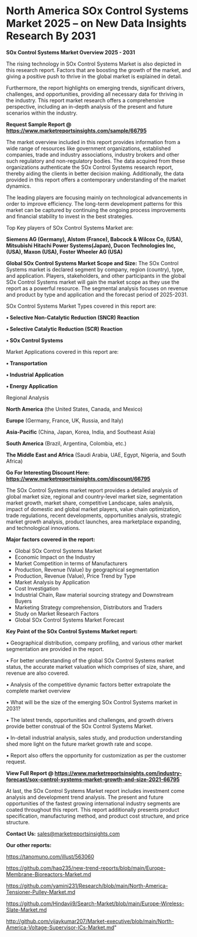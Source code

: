 # North America SOx Control Systems Market 2025 – on New Data Insights Research By 2031

<Strong> SOx Control Systems Market Overview 2025 - 2031</strong>

The rising technology in SOx Control Systems Market is also depicted in this research report. Factors that are boosting the growth of the market, and giving a positive push to thrive in the global market is explained in detail.

Furthermore, the report highlights on emerging trends, significant drivers, challenges, and opportunities, providing all necessary data for thriving in the industry. This report market research offers a comprehensive perspective, including an in-depth analysis of the present and future scenarios within the industry.

<strong>Request Sample Report @ <a href=https://www.marketreportsinsights.com/sample/66795>https://www.marketreportsinsights.com/sample/66795</a></strong>

The market overview included in this report provides information from a wide range of resources like government organizations, established companies, trade and industry associations, industry brokers and other such regulatory and non-regulatory bodies. The data acquired from these organizations authenticate the SOx Control Systems research report, thereby aiding the clients in better decision making. Additionally, the data provided in this report offers a contemporary understanding of the market dynamics.

The leading players are focusing mainly on technological advancements in order to improve efficiency. The long-term development patterns for this market can be captured by continuing the ongoing process improvements and financial stability to invest in the best strategies.

Top Key players of SOx Control Systems Market are:

<strong>Siemens AG (Germany), Alstom (France), Babcock & Wilcox Co, (USA), Mitsubishi Hitachi Power Systems(Japan), Ducon Technologies Inc, (USA), Maxon (USA), Foster Wheeler AG (USA)</strong>

<strong><b>Global SOx Control Systems Market Scope and Size:</b></strong>
The SOx Control Systems market is declared segment by company, region (country), type, and application. Players, stakeholders, and other participants in the global SOx Control Systems market will gain the market scope as they use the report as a powerful resource. The segmental analysis focuses on revenue and product by type and application and the forecast period of 2025-2031.

SOx Control Systems Market Types covered in this report are:

<strong>• Selective Non-Catalytic Reduction (SNCR) Reaction

• Selective Catalytic Reduction (SCR) Reaction

• SOx Control Systems</strong>

Market Applications covered in this report are:

<strong>• Transportation

• Industrial Application

• Energy Application</strong> 

Regional Analysis

<strong>North America</strong> (the United States, Canada, and Mexico)

<strong>Europe</strong> (Germany, France, UK, Russia, and Italy)

<strong>Asia-Pacific</strong> (China, Japan, Korea, India, and Southeast Asia)

<strong>South America</strong> (Brazil, Argentina, Colombia, etc.)

<strong>The Middle East and Africa</strong> (Saudi Arabia, UAE, Egypt, Nigeria, and South Africa)

<strong>Go For Interesting Discount Here: <a href=https://www.marketreportsinsights.com/discount/66795>https://www.marketreportsinsights.com/discount/66795</a></strong>

The SOx Control Systems market report provides a detailed analysis of global market size, regional and country-level market size, segmentation market growth, market share, competitive Landscape, sales analysis, impact of domestic and global market players, value chain optimization, trade regulations, recent developments, opportunities analysis, strategic market growth analysis, product launches, area marketplace expanding, and technological innovations.

<strong><b>Major factors covered in the report:</b></strong>
<ul>
  <li>Global SOx Control Systems Market </li>
  <li>Economic Impact on the Industry</li>
  <li>Market Competition in terms of Manufacturers</li>
  <li>Production, Revenue (Value) by geographical segmentation</li>
  <li>Production, Revenue (Value), Price Trend by Type</li>
  <li>Market Analysis by Application</li>
  <li>Cost Investigation</li>
  <li>Industrial Chain, Raw material sourcing strategy and Downstream Buyers</li>
  <li>Marketing Strategy comprehension, Distributors and Traders</li>
  <li>Study on Market Research Factors</li>
  <li>Global SOx Control Systems Market Forecast</li>
</ul>

<strong><b>Key Point of the SOx Control Systems Market report:</b></strong>

• Geographical distribution, company profiling, and various other market segmentation are provided in the report.

• For better understanding of the global SOx Control Systems market status, the accurate market valuation which comprises of size, share, and revenue are also covered.

• Analysis of the competitive dynamic factors better extrapolate the complete market overview

• What will be the size of the emerging SOx Control Systems market in 2031?

• The latest trends, opportunities and challenges, and growth drivers provide better construal of the SOx Control Systems Market.

• In-detail industrial analysis, sales study, and production understanding shed more light on the future market growth rate and scope.

• Report also offers the opportunity for customization as per the customer request.

<strong><b>View Full Report @ <a href=https://www.marketreportsinsights.com/industry-forecast/sox-control-systems-market-growth-and-size-2021-66795>https://www.marketreportsinsights.com/industry-forecast/sox-control-systems-market-growth-and-size-2021-66795</a></b></strong>


At last, the SOx Control Systems Market report includes investment come analysis and development trend analysis. The present and future opportunities of the fastest growing international industry segments are coated throughout this report. This report additionally presents product specification, manufacturing method, and product cost structure, and price structure.

<strong>Contact Us:</strong>
sales@marketreportsinsights.com

<strong>Our other reports:</strong>

<a href=https://tanomuno.com/illust/563060>https://tanomuno.com/illust/563060</a>

<a href=https://github.com/haq235/new-trend-reports/blob/main/Europe-Membrane-Bioreactors-Market.md>https://github.com/haq235/new-trend-reports/blob/main/Europe-Membrane-Bioreactors-Market.md</a>

<a href=https://github.com/yamini231/Research/blob/main/North-America-Tensioner-Pulley-Market.md>https://github.com/yamini231/Research/blob/main/North-America-Tensioner-Pulley-Market.md</a>

<a href=https://github.com/Hindavii9/Search-Market/blob/main/Europe-Wireless-Slate-Market.md>https://github.com/Hindavii9/Search-Market/blob/main/Europe-Wireless-Slate-Market.md</a>

<a href=http://github.com/vijaykumar207/Market-executive/blob/main/North-America-Voltage-Supervisor-ICs-Market.md>http://github.com/vijaykumar207/Market-executive/blob/main/North-America-Voltage-Supervisor-ICs-Market.md</a>"
